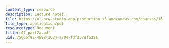 ```yaml
---
content_type: resource
description: Lecture notes.
file: https://ol-ocw-studio-app-production.s3.amazonaws.com/courses/16-050-thermal-energy-fall-2002/75666f9248981634a704fdf257ef529a_07_part2a.pdf
file_type: application/pdf
resourcetype: Document
title: 07_part2a.pdf
uid: 75666f92-4898-1634-a704-fdf257ef529a
---
```

